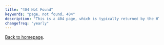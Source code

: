 ```yaml
---
title: "404 Not Found"
keywords: "page, not found, 404"
description: "This is a 404 page, which is typically returned by the HTTP server when the requested URL does not exist (404.html)."
changefreq: "yearly"
---
```


[Back to homepage](/en/index.md).